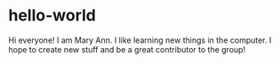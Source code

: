 # hello-world
Hi everyone!
I am Mary Ann.  I like learning new things in the computer.
I hope to create new stuff and be a great contributor to the group!


